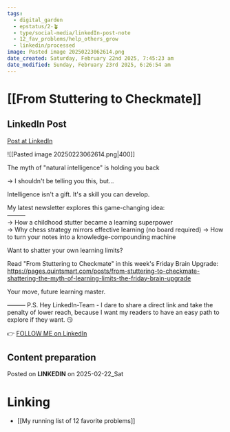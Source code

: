 ```yaml
---
tags:
  - digital_garden
  - epstatus/2-🪴
  - type/social-media/linkedIn-post-note
  - 12_fav_problems/help_others_grow
  - linkedin/processed
image: Pasted image 20250223062614.png
date_created: Saturday, February 22nd 2025, 7:45:23 am
date_modified: Sunday, February 23rd 2025, 6:26:54 am
---
```

# [[From Stuttering to Checkmate]]
## LinkedIn Post
[Post at LinkedIn](https://www.linkedin.com/posts/sebastiankamilli_the-myth-of-natural-intelligence-is-holding-activity-7298959857359937536-tx3E?utm_source=share&utm_medium=member_desktop&rcm=ACoAAA1M1pkBgWCYPhT45EpfLiHzViQqRWNCIv4)

![[Pasted image 20250223062614.png|400]]

The myth of "natural intelligence" is holding you back  

→ I shouldn't be telling you this, but...  

Intelligence isn't a gift. 
It's a skill you can develop.  

My latest newsletter explores this game-changing idea:  
———  
→ How a childhood stutter became a learning superpower  
→ Why chess strategy mirrors effective learning (no board required) 
→ How to turn your notes into a knowledge-compounding machine  

Want to shatter your own learning limits?  

Read "From Stuttering to Checkmate" 
in this week's Friday Brain Upgrade:  
https://pages.quintsmart.com/posts/from-stuttering-to-checkmate-shattering-the-myth-of-learning-limits-the-friday-brain-upgrade  

Your move, future learning master.  

———
P.S. Hey LinkedIn-Team - I dare to share a direct link and take the penalty of lower reach, because I want my readers to have an easy path to explore if they want. 😏 

👉 [FOLLOW ME on LinkedIn](https://www.linkedin.com/comm/mynetwork/discovery-see-all?usecase=PEOPLE_FOLLOWS&followMember=sebastiankamilli)

## Content preparation

Posted on **LINKEDIN** on 2025-02-22_Sat
# Linking
+ [[My running list of 12 favorite problems]]